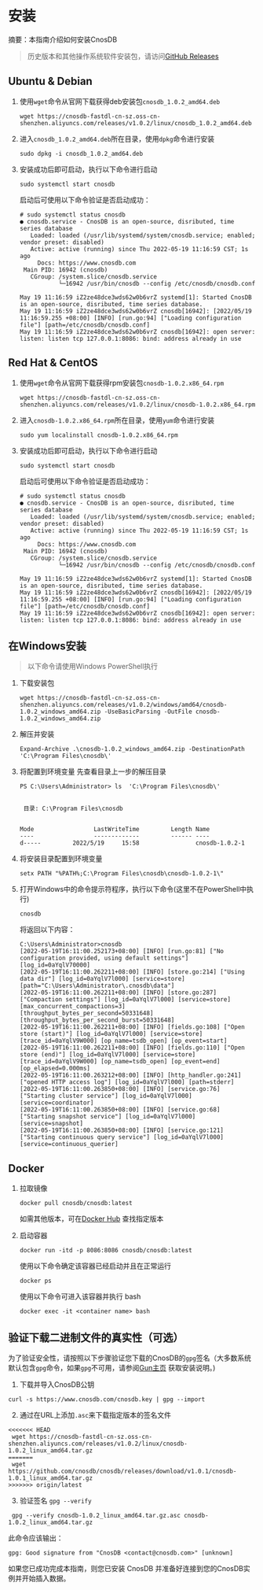 # 安装

摘要：本指南介绍如何安装CnosDB

> 历史版本和其他操作系统软件安装包，请访问[GitHub Releases](https://github.com/cnosdb/cnosdb/releases)


## Ubuntu & Debian

1. 使用`wget`命令从官网下载获得deb安装包`cnosdb_1.0.2_amd64.deb`
   ```shell
   wget https://cnosdb-fastdl-cn-sz.oss-cn-shenzhen.aliyuncs.com/releases/v1.0.2/linux/cnosdb_1.0.2_amd64.deb
   ```
   
2. 进入`cnosdb_1.0.2_amd64.deb`所在目录，使用`dpkg`命令进行安装
   ```shell
   sudo dpkg -i cnosdb_1.0.2_amd64.deb
   ```

3. 安装成功后即可启动，执行以下命令进行启动
   ```shell
   sudo systemctl start cnosdb
   ```
   
    启动后可使用以下命令验证是否启动成功：
    ```
    # sudo systemctl status cnosdb
    ● cnosdb.service - CnosDB is an open-source, disributed, time series database
       Loaded: loaded (/usr/lib/systemd/system/cnosdb.service; enabled; vendor preset: disabled)
       Active: active (running) since Thu 2022-05-19 11:16:59 CST; 1s ago
         Docs: https://www.cnosdb.com
     Main PID: 16942 (cnosdb)
       CGroup: /system.slice/cnosdb.service
               └─16942 /usr/bin/cnosdb --config /etc/cnosdb/cnosdb.conf
    
    May 19 11:16:59 iZ2ze48dce3wds62w0b6vrZ systemd[1]: Started CnosDB is an open-source, disributed, time series database.
    May 19 11:16:59 iZ2ze48dce3wds62w0b6vrZ cnosdb[16942]: [2022/05/19 11:16:59.255 +08:00] [INFO] [run.go:94] ["Loading configuration file"] [path=/etc/cnosdb/cnosdb.conf]
    May 19 11:16:59 iZ2ze48dce3wds62w0b6vrZ cnosdb[16942]: open server: listen: listen tcp 127.0.0.1:8086: bind: address already in use  
    ```    


## Red Hat & CentOS

1. 使用`wget`命令从官网下载获得rpm安装包`cnosdb-1.0.2.x86_64.rpm`
   ```shell
   wget https://cnosdb-fastdl-cn-sz.oss-cn-shenzhen.aliyuncs.com/releases/v1.0.2/linux/cnosdb-1.0.2.x86_64.rpm
   ```

2. 进入`cnosdb-1.0.2.x86_64.rpm`所在目录，使用`yum`命令进行安装
   ```shell
   sudo yum localinstall cnosdb-1.0.2.x86_64.rpm
   ```


3. 安装成功后即可启动，执行以下命令进行启动
   ```shell
   sudo systemctl start cnosdb
   ```
   启动后可使用以下命令验证是否启动成功：
    ```
    # sudo systemctl status cnosdb
    ● cnosdb.service - CnosDB is an open-source, disributed, time series database
       Loaded: loaded (/usr/lib/systemd/system/cnosdb.service; enabled; vendor preset: disabled)
       Active: active (running) since Thu 2022-05-19 11:16:59 CST; 1s ago
         Docs: https://www.cnosdb.com
     Main PID: 16942 (cnosdb)
       CGroup: /system.slice/cnosdb.service
               └─16942 /usr/bin/cnosdb --config /etc/cnosdb/cnosdb.conf
    
    May 19 11:16:59 iZ2ze48dce3wds62w0b6vrZ systemd[1]: Started CnosDB is an open-source, disributed, time series database.
    May 19 11:16:59 iZ2ze48dce3wds62w0b6vrZ cnosdb[16942]: [2022/05/19 11:16:59.255 +08:00] [INFO] [run.go:94] ["Loading configuration file"] [path=/etc/cnosdb/cnosdb.conf]
    May 19 11:16:59 iZ2ze48dce3wds62w0b6vrZ cnosdb[16942]: open server: listen: listen tcp 127.0.0.1:8086: bind: address already in use  
    ```  

## 在Windows安装
> 以下命令请使用Windows PowerShell执行
1. 下载安装包
   ```shell
   wget https://cnosdb-fastdl-cn-sz.oss-cn-shenzhen.aliyuncs.com/releases/v1.0.2/windows/amd64/cnosdb-1.0.2_windows_amd64.zip -UseBasicParsing -OutFile cnosdb-1.0.2_windows_amd64.zip
   ```
2. 解压并安装
   ```shell
   Expand-Archive .\cnosdb-1.0.2_windows_amd64.zip -DestinationPath 'C:\Program Files\cnosdb\'
   ```

3. 将配置到环境变量
   先查看目录上一步的解压目录
   ```shell
   PS C:\Users\Administrator> ls  'C:\Program Files\cnosdb\'


    目录: C:\Program Files\cnosdb


   Mode                 LastWriteTime         Length Name
   ----                 -------------         ------ ----
   d-----         2022/5/19     15:58                cnosdb-1.0.2-1
   ```
4. 将安装目录配置到环境变量
   
   ```shell
   setx PATH "%PATH%;C:\Program Files\cnosdb\cnosdb-1.0.2-1\"
   ```

5. 打开Windows中的命令提示符程序，执行以下命令(这里不在PowerShell中执行)
   ```shell
   cnosdb
   ```
   将返回以下内容：
   ```shell
   C:\Users\Administrator>cnosdb
   [2022-05-19T16:11:00.252173+08:00] [INFO] [run.go:81] ["No configuration provided, using default settings"] [log_id=0aYqlV70000]
   [2022-05-19T16:11:00.262211+08:00] [INFO] [store.go:214] ["Using data dir"] [log_id=0aYqlV7l000] [service=store] [path="C:\Users\Administrator\.cnosdb\data"]
   [2022-05-19T16:11:00.262211+08:00] [INFO] [store.go:287] ["Compaction settings"] [log_id=0aYqlV7l000] [service=store] [max_concurrent_compactions=3] [throughput_bytes_per_second=50331648] [throughput_bytes_per_second_burst=50331648]
   [2022-05-19T16:11:00.262211+08:00] [INFO] [fields.go:108] ["Open store (start)"] [log_id=0aYqlV7l000] [service=store] [trace_id=0aYqlV9W000] [op_name=tsdb_open] [op_event=start]
   [2022-05-19T16:11:00.262211+08:00] [INFO] [fields.go:110] ["Open store (end)"] [log_id=0aYqlV7l000] [service=store] [trace_id=0aYqlV9W000] [op_name=tsdb_open] [op_event=end] [op_elapsed=0.000ms]
   [2022-05-19T16:11:00.263212+08:00] [INFO] [http_handler.go:241] ["opened HTTP access log"] [log_id=0aYqlV7l000] [path=stderr]
   [2022-05-19T16:11:00.263850+08:00] [INFO] [service.go:76] ["Starting cluster service"] [log_id=0aYqlV7l000] [service=coordinator]
   [2022-05-19T16:11:00.263850+08:00] [INFO] [service.go:68] ["Starting snapshot service"] [log_id=0aYqlV7l000] [service=snapshot]
   [2022-05-19T16:11:00.263850+08:00] [INFO] [service.go:121] ["Starting continuous query service"] [log_id=0aYqlV7l000] [service=continuous_querier]
   ```

## Docker

1. 拉取镜像

    ```shell
    docker pull cnosdb/cnosdb:latest
    ```
    如需其他版本，可在[Docker Hub](https://hub.docker.com/r/cnosdb/cnosdb/tags) 查找指定版本
2. 启动容器

    ```shell
    docker run -itd -p 8086:8086 cnosdb/cnosdb:latest
    ```
   使用以下命令确定该容器已经启动并且在正常运行
    ```shell
    docker ps
    ```
   使用以下命令可进入该容器并执行 bash
   ```shell
   docker exec -it <container name> bash
    ```


## 验证下载二进制文件的真实性（可选）

  为了验证安全性，请按照以下步骤验证您下载的CnosDB的`gpg`签名（大多数系统默认包含`gpg`命令，如果`gpg`不可用，请参阅[Gun主页](https://gnupg.org/download) 获取安装说明。)

   1. 下载并导入CnosDB公钥

   ```
   curl -s https://www.cnosdb.com/cnosdb.key | gpg --import
   ```

   2. 通过在URL上添加`.asc`来下载指定版本的签名文件

   ```shell
<<<<<<< HEAD
    wget https://cnosdb-fastdl-cn-sz.oss-cn-shenzhen.aliyuncs.com/releases/v1.0.2/linux/cnosdb-1.0.2_linux_amd64.tar.gz
=======
    wget https://github.com/cnosdb/cnosdb/releases/download/v1.0.1/cnosdb-1.0.1_linux_amd64.tar.gz
>>>>>>> origin/latest
   ```

   3. 验证签名 `gpg --verify`

   ```shell
    gpg --verify cnosdb-1.0.2_linux_amd64.tar.gz.asc cnosdb-1.0.2_linux_amd64.tar.gz
   ```

  此命令应该输出：

   ```shell
   gpg: Good signature from "CnosDB <contact@cnosdb.com>" [unknown]
   ```

如果您已成功完成本指南，则您已安装 CnosDB 并准备好连接到您的CnosDB实例并开始插入数据。
